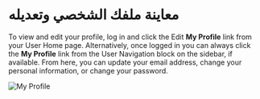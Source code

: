 # معاينة ملفك الشخصي وتعديله

To view and edit your profile, log in and click the Edit **My Profile** link from your User Home page. Alternatively, once logged in you can always click the **My Profile** link from the User Navigation block on the sidebar, if available. From here, you can update your email address, change your personal information, or change your password.

![My Profile](images/chapter3/profile.png)
